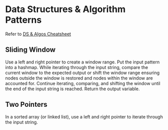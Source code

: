 # Data Structures & Algorithm Patterns

Refer to [DS & Algos Cheatsheet](https://docs.google.com/spreadsheets/d/1oAZmvD-cNbvOkZSEtSJQzqgPKn3k_Zn4uVB3fsTPvHE/edit#gid=0)

## Sliding Window ##
Use a left and right pointer to create a window range. Put the input pattern into a hashmap. While iterating through the input string, compare the current window to the expected output or shift the window range ensuring nodes outside the window is restored and nodes within the window are accounted for. Continue iterating, comparing, and shifting the window until the end of the input string is reached. Return the output variable.

## Two Pointers ##
In a sorted array (or linked list), use a left and right pointer to iterate through the input string.